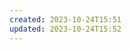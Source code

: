 ```yaml
---
created: 2023-10-24T15:51
updated: 2023-10-24T15:52
---
```

<device id="7771696109990054209" type="0" systemName="MobileDevice.MiX6000LTE">

